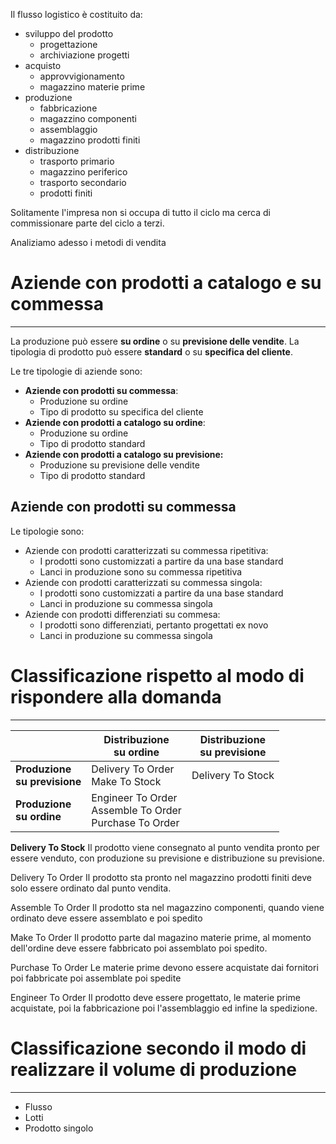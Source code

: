 
Il flusso logistico è costituito da:
- sviluppo del prodotto
	- progettazione
	- archiviazione progetti
- acquisto
	- approvvigionamento
	- magazzino materie prime
- produzione
	- fabbricazione
	- magazzino componenti
	- assemblaggio
	- magazzino prodotti finiti
- distribuzione
	- trasporto primario
	- magazzino periferico
	- trasporto secondario
	- prodotti finiti

Solitamente l'impresa non si occupa di tutto il ciclo ma cerca di commissionare parte del ciclo a terzi.

Analiziamo adesso i metodi di vendita

# Aziende con prodotti a catalogo e su commessa
---
La produzione può essere **su ordine** o su **previsione delle vendite**. La tipologia di prodotto può essere **standard** o su **specifica del cliente**.

Le tre tipologie di aziende sono:
- **Aziende con prodotti su commessa**:
	- Produzione su ordine
	- Tipo di prodotto su specifica del cliente
- **Aziende con prodotti a catalogo su ordine**:
	- Produzione su ordine
	- Tipo di prodotto standard
- **Aziende con prodotti a catalogo su previsione:**
	- Produzione su previsione delle vendite
	- Tipo di prodotto standard

## Aziende con prodotti su commessa
Le tipologie sono:
- Aziende con prodotti caratterizzati su commessa ripetitiva:
	- I prodotti sono customizzati a partire da una base standard
	- Lanci in produzione sono su commessa ripetitiva
- Aziende con prodotti caratterizzati su commessa singola:
	- I prodotti sono customizzati a partire da una base standard
	- Lanci in produzione su commessa singola
- Aziende con prodotti differenziati su commesa:
	- I prodotti sono differenziati, pertanto progettati ex novo
	- Lanci in produzione su commessa singola


# Classificazione rispetto al modo di rispondere alla domanda
---

|                                 | Distribuzione<br>su ordine                                      | Distribuzione<br>su previsione |
| ------------------------------- | --------------------------------------------------------------- | ------------------------------ |
| **Produzione<br>su previsione** | Delivery To Order<br>Make To Stock                              | Delivery To Stock              |
| **Produzione<br>su ordine**     | Engineer To Order<br>Assemble To Order<br>Purchase To Order<br> | <br>                           |

**Delivery To Stock**
Il prodotto viene consegnato al punto vendita pronto per essere venduto, con produzione su previsione e distribuzione su previsione.

Delivery To Order
Il prodotto sta pronto nel magazzino prodotti finiti deve solo essere ordinato dal punto vendita.

Assemble To Order
Il prodotto sta nel magazzino componenti, quando viene ordinato deve essere assemblato e poi spedito

Make To Order
Il prodotto parte dal magazino materie prime, al momento dell'ordine deve essere fabbricato poi assemblato poi spedito.

Purchase To Order
Le materie prime devono essere acquistate dai fornitori poi fabbricate poi assemblate poi spedite

Engineer To Order
Il prodotto deve essere progettato, le materie prime acquistate, poi la fabbricazione poi l'assemblaggio ed infine la spedizione.


# Classificazione secondo il modo di realizzare il volume di produzione
---
- Flusso
- Lotti
- Prodotto singolo


